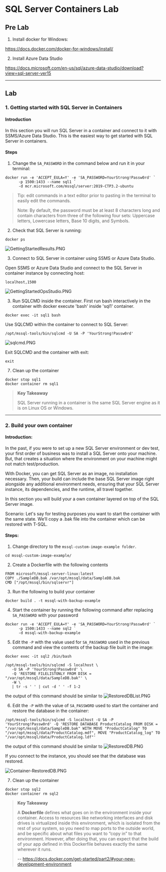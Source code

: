 # SQL Server Containers Lab

## Pre Lab
1. Install docker for Windows:

https://docs.docker.com/docker-for-windows/install/

2. Install Azure Data Studio

https://docs.microsoft.com/en-us/sql/azure-data-studio/download?view=sql-server-ver15

---

## Lab
### 1. Getting started with SQL Server in Containers

#### Introduction
In this section you will run SQL Server in a container and connect to it with SSMS/Azure Data Studio. This is the easiest way to get started with SQL Server in containers.  
 
#### Steps
1. Change the `SA_PASSWORD` in the command below and run it in your terminal:
``` 
docker run -e 'ACCEPT_EULA=Y' -e 'SA_PASSWORD=YourStrong!Passw0rd' `
      -p 1500:1433 --name sql1 `
      -d mcr.microsoft.com/mssql/server:2019-CTP3.2-ubuntu      
 ```

> Tip: edit commands in a text editor prior to pasting in the terminal to easily edit the commands.
>
> Note: By default, the password must be at least 8 characters long and contain characters from three of the following four sets: Uppercase letters, Lowercase letters, Base 10 digits, and Symbols.

 
2. Check that SQL Server is running:
```
docker ps
```

![GettingStartedResults.PNG](/Media/Container-GettingStartedResults.png)

3. Connect to SQL Server in container using SSMS or Azure Data Studio.

Open SSMS or Azure Data Studio and connect to the SQL Server in container instance by connecting host:

```
localhost,1500
```
![GettingStartedOpsStudio.PNG](/Media/Container-GettingStartedDataStudio.png)

3. Run SQLCMD inside the container. First run bash interactively in the container with docker execute 'bash' inside 'sql1' container. 

```
docker exec -it sql1 bash
```
Use SQLCMD within the container to connect to SQL Server:
```
/opt/mssql-tools/bin/sqlcmd -U SA -P 'YourStrong!Passw0rd'
```
![sqlcmd.PNG](/Media/Container-ExecSQLCMD.png)

Exit SQLCMD and the container with exit:
```
exit
```
7. Clean up the container
```
docker stop sql1
docker container rm sql1
```

> **Key Takeaway**
> 
>SQL Server running in a container is the same SQL Server engine as it is on Linux OS or Windows.
 
---

### 2.  Build your own container 

#### Introduction:
In the past, if you were to set up a new SQL Server environment or dev test, your first order of business was to install a SQL Server onto your machine. But, that creates a situation where the environment on your machine might not match test/production.

With Docker, you can get SQL Server as an image, no installation necessary. Then, your build can include the base SQL Server image right alongside any additional environment needs, ensuring that your SQL Server instance, its dependencies, and the runtime, all travel together.

In this section you will build your a own container layered on top of the SQL Server image. 

Scenario: Let's say for testing purposes you want to start the container with the same state. We’ll copy a .bak file into the container which can be restored with T-SQL.  

 
#### Steps:

1. Change directory to the `mssql-custom-image-example folder`.
```
cd mssql-custom-image-example/
```

2. Create a Dockerfile with the following contents
```
FROM microsoft/mssql-server-linux:latest
COPY ./SampleDB.bak /var/opt/mssql/data/SampleDB.bak
CMD ["/opt/mssql/bin/sqlservr"]
```

3. Run the following to build your container
```
docker build . -t mssql-with-backup-example
```

4. Start the container by running the following command after replacing `SA_PASSWORD` with your password
```
docker run -e 'ACCEPT_EULA=Y' -e 'SA_PASSWORD=YourStrong!Passw0rd' `
      -p 1500:1433 --name sql2 `
      -d mssql-with-backup-example
```

5. Edit the `-P` with the value used for `SA_PASSWORD` used in the previous command and view the contents of the backup file built in the image:

```
docker exec -it sql2 /bin/bash
```
```
/opt/mssql-tools/bin/sqlcmd -S localhost \
   -U SA -P 'YourStrong!Passw0rd' \
   -Q 'RESTORE FILELISTONLY FROM DISK = "/var/opt/mssql/data/SampleDB.bak"' \
   -W \
   | tr -s ' ' | cut -d ' ' -f 1-2
```

the output of this command should be similar to 
![RestoredDBList.PNG](/Media/RestoredDBList.png)

6. Edit the `-P` with the value of `SA_PASSWORD` used to start the container and restore the database in the container:
```
/opt/mssql-tools/bin/sqlcmd -S localhost -U SA -P 'YourStrong!Passw0rd' -Q 'RESTORE DATABASE ProductCatalog FROM DISK = "/var/opt/mssql/data/SampleDB.bak" WITH MOVE "ProductCatalog" TO "/var/opt/mssql/data/ProductCatalog.mdf", MOVE "ProductCatalog_log" TO "/var/opt/mssql/data/ProductCatalog.ldf"'
```
the output of this command should be similar to 
![RestoredDB.PNG](/Media/RestoredDB.png)

If you connect to the instance, you should see that the database was restored.
 
![Container-RestoredDB.PNG](/Media/Container-RestoredDB.png)

7. Clean up the container
```
docker stop sql2
docker container rm sql2
```


> **Key Takeaway**
>
> A **Dockerfile** defines what goes on in the environment inside your container. Access to resources like networking interfaces and disk drives is virtualized inside this environment, which is isolated from the rest of your system, so you need to map ports to the outside world, and be specific about what files you want to “copy in” to that environment. However, after doing that, you can expect that the build of your app defined in this Dockerfile behaves exactly the same wherever it runs.
>
> -- https://docs.docker.com/get-started/part2/#your-new-development-environment